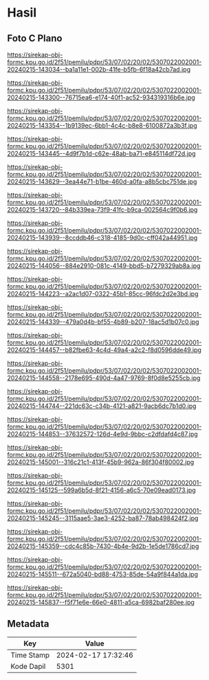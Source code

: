 # Hasil

## Foto C Plano

https://sirekap-obj-formc.kpu.go.id/2f51/pemilu/pdpr/53/07/02/20/02/5307022002001-20240215-143034--ba1a11e1-002b-41fe-b5fb-6f18a42cb7ad.jpg

https://sirekap-obj-formc.kpu.go.id/2f51/pemilu/pdpr/53/07/02/20/02/5307022002001-20240215-143300--76715ea6-e174-40f1-ac52-934319316b6e.jpg

https://sirekap-obj-formc.kpu.go.id/2f51/pemilu/pdpr/53/07/02/20/02/5307022002001-20240215-143354--1b9139ec-6bb1-4c4c-b8e8-6100872a3b3f.jpg

https://sirekap-obj-formc.kpu.go.id/2f51/pemilu/pdpr/53/07/02/20/02/5307022002001-20240215-143445--4d9f7b1d-c62e-48ab-ba71-e845114df72d.jpg

https://sirekap-obj-formc.kpu.go.id/2f51/pemilu/pdpr/53/07/02/20/02/5307022002001-20240215-143629--3ea44e71-b1be-460d-a0fa-a8b5cbc751de.jpg

https://sirekap-obj-formc.kpu.go.id/2f51/pemilu/pdpr/53/07/02/20/02/5307022002001-20240215-143720--84b339ea-73f9-41fc-b9ca-002564c9f0b6.jpg

https://sirekap-obj-formc.kpu.go.id/2f51/pemilu/pdpr/53/07/02/20/02/5307022002001-20240215-143939--8ccddb46-c318-4185-9d0c-cff042a44951.jpg

https://sirekap-obj-formc.kpu.go.id/2f51/pemilu/pdpr/53/07/02/20/02/5307022002001-20240215-144056--884e2910-081c-4149-bbd5-b7279329ab8a.jpg

https://sirekap-obj-formc.kpu.go.id/2f51/pemilu/pdpr/53/07/02/20/02/5307022002001-20240215-144223--a2ac1d07-0322-45b1-85cc-96fdc2d2e3bd.jpg

https://sirekap-obj-formc.kpu.go.id/2f51/pemilu/pdpr/53/07/02/20/02/5307022002001-20240215-144339--479a0d4b-bf55-4b89-b207-18ac5d1b07c0.jpg

https://sirekap-obj-formc.kpu.go.id/2f51/pemilu/pdpr/53/07/02/20/02/5307022002001-20240215-144457--b82fbe63-4c4d-49a4-a2c2-f8d0596dde49.jpg

https://sirekap-obj-formc.kpu.go.id/2f51/pemilu/pdpr/53/07/02/20/02/5307022002001-20240215-144558--2178e695-490d-4a47-9769-8f0d8e5255cb.jpg

https://sirekap-obj-formc.kpu.go.id/2f51/pemilu/pdpr/53/07/02/20/02/5307022002001-20240215-144744--221dc63c-c34b-4121-a821-9acb6dc7b1d0.jpg

https://sirekap-obj-formc.kpu.go.id/2f51/pemilu/pdpr/53/07/02/20/02/5307022002001-20240215-144853--37632572-126d-4e9d-9bbc-c2dfdafd4c87.jpg

https://sirekap-obj-formc.kpu.go.id/2f51/pemilu/pdpr/53/07/02/20/02/5307022002001-20240215-145001--316c21c1-413f-45b9-962a-86f304f80002.jpg

https://sirekap-obj-formc.kpu.go.id/2f51/pemilu/pdpr/53/07/02/20/02/5307022002001-20240215-145125--599a6b5d-8f21-4156-a6c5-70e09ead0173.jpg

https://sirekap-obj-formc.kpu.go.id/2f51/pemilu/pdpr/53/07/02/20/02/5307022002001-20240215-145245--3115aae5-3ae3-4252-ba87-78ab498424f2.jpg

https://sirekap-obj-formc.kpu.go.id/2f51/pemilu/pdpr/53/07/02/20/02/5307022002001-20240215-145359--cdc4c85b-7430-4b4e-9d2b-1e5de1786cd7.jpg

https://sirekap-obj-formc.kpu.go.id/2f51/pemilu/pdpr/53/07/02/20/02/5307022002001-20240215-145511--672a5040-bd88-4753-85de-54a9f844a1da.jpg

https://sirekap-obj-formc.kpu.go.id/2f51/pemilu/pdpr/53/07/02/20/02/5307022002001-20240215-145837--f5f71e6e-66e0-4811-a5ca-6982baf280ee.jpg


## Metadata

| Key        | Value               |
| ---------- | ------------------- |
| Time Stamp | 2024-02-17 17:32:46 |
| Kode Dapil | 5301                |



